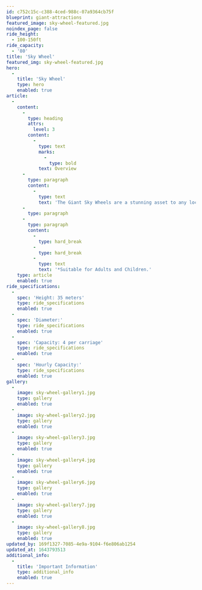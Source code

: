 ```yaml
---
id: c752c15c-c388-4ced-988c-07a9364cb75f
blueprint: giant-attractions
featured_image: sky-wheel-featured.jpg
noindex_page: false
ride_height:
  - 100-150ft
ride_capacity:
  - '80'
title: 'Sky Wheel'
featured_img: sky-wheel-featured.jpg
hero:
  -
    title: 'Sky Wheel'
    type: hero
    enabled: true
article:
  -
    content:
      -
        type: heading
        attrs:
          level: 3
        content:
          -
            type: text
            marks:
              -
                type: bold
            text: Overview
      -
        type: paragraph
        content:
          -
            type: text
            text: 'The Giant Sky Wheels are a stunning asset to any location making a huge impression towering over the scenery or creating an amazing backdrop with eye-catching light shows. Attracting crowds of all ages, They offer fantastic views of the surrounding areas for the whole family from the youngest to the oldest, It’s suitable for everyone! it is also equipped with a gondola for disabled access. They can be themed to suit any occasion or event.'
      -
        type: paragraph
      -
        type: paragraph
        content:
          -
            type: hard_break
          -
            type: hard_break
          -
            type: text
            text: '*Suitable for Adults and Children.'
    type: article
    enabled: true
ride_specifications:
  -
    spec: 'Height: 35 meters'
    type: ride_specifications
    enabled: true
  -
    spec: 'Diameter:'
    type: ride_specifications
    enabled: true
  -
    spec: 'Capacity: 4 per carriage'
    type: ride_specifications
    enabled: true
  -
    spec: 'Hourly Capacity:'
    type: ride_specifications
    enabled: true
gallery:
  -
    image: sky-wheel-gallery1.jpg
    type: gallery
    enabled: true
  -
    image: sky-wheel-gallery2.jpg
    type: gallery
    enabled: true
  -
    image: sky-wheel-gallery3.jpg
    type: gallery
    enabled: true
  -
    image: sky-wheel-gallery4.jpg
    type: gallery
    enabled: true
  -
    image: sky-wheel-gallery6.jpg
    type: gallery
    enabled: true
  -
    image: sky-wheel-gallery7.jpg
    type: gallery
    enabled: true
  -
    image: sky-wheel-gallery8.jpg
    type: gallery
    enabled: true
updated_by: 169f1327-7085-4e9a-9104-f6e806ab1254
updated_at: 1643793513
additional_info:
  -
    title: 'Important Information'
    type: additional_info
    enabled: true
---
```

